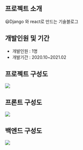 ## 프로젝트 소개
😃Django 와 react로 만드는 기술블로그  
## 개발인원 및 기간
<div>
  <ul>
    <li>
      개발인원 : 1명
    </li>
     <li>
      개발기간 : 2020.10~2021.02
    </li>
  </ul>
</div>
<div>
  <h2>
    프로젝트 구성도
  </h2>
  <img src="https://user-images.githubusercontent.com/48875061/106361395-08782080-6361-11eb-8124-2593eee3bf98.png"/>
</div>
<div>
  <h2>
    프론트 구성도
  </h2>
  <img src="https://user-images.githubusercontent.com/48875061/107024387-540c4d80-67eb-11eb-8201-3f5a4218bda5.png"/>
</div>
<div>
  <h2>
    백엔드 구성도
  </h2>
  <img src="https://user-images.githubusercontent.com/48875061/107025838-4fe12f80-67ed-11eb-9b00-c993117dc1a3.png"/>
</div>





